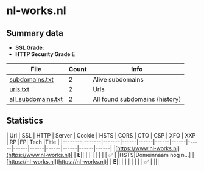

# nl-works.nl
## Summary data


 - **SSL Grade**:
 - **HTTP Security Grade**:E


| File       | Count | Info |
|------------|-------|------|
|[subdomains.txt](/data/nl-works.nl/subdomains.txt)|2|Alive subdomains|
|[urls.txt](/data/nl-works.nl/urls.txt)|2|Urls|
|[all_subdomains.txt](/data/nl-works.nl/all_subdomains.txt)|2|All found subdomains (history)|


## Statistics


| Url | SSL | HTTP | Server | Cookie | HSTS | CORS | CTO | CSP | XFO | XXP | RP |FP| Tech |Title |
|--------|-------|-------|------|------|------|------|------|------|------|------|------|------|------|
|[https://www.nl-works.nl](https://www.nl-works.nl)| | **E**|| | | | | | | | :white_check_mark: | |HSTS|Domeinnaam nog n...|
|[https://nl-works.nl](https://nl-works.nl)| | **E**|| | | | | | | | :white_check_mark: | |||